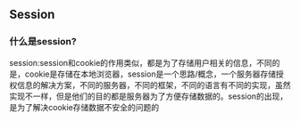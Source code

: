 ## Session

### 什么是session?

session:session和cookie的作用类似，都是为了存储用户相关的信息，不同的是，cookie是存储在本地浏览器，session是一个思路/概念，一个服务器存储授权信息的解决方案，不同的服务器，不同的框架，不同的语言有不同的实现，虽然实现不一样，但是他们的目的都是服务器为了方便存储数据的。session的出现，是为了解决cookie存储数据不安全的问题的

